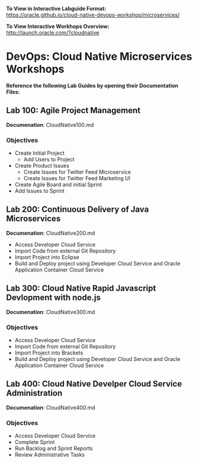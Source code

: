 
**To View in Interactive Labguide Format:**  
https://oracle.github.io/cloud-native-devops-workshop/microservices/

**To View Interactive Workhops Overview:**  
http://launch.oracle.com/?cloudnative


# DevOps: Cloud Native Microservices Workshops

**Reference the following Lab Guides by opening their Documentation Files:**

## Lab 100: Agile Project Management

**Documenation**: CloudNative100.md

### Objectives

- Create Initial Project
    - Add Users to Project
- Create Product Issues
    - Create Issues for Twitter Feed Microservice
    - Create Issues for Twitter Feed Marketing UI
- Create Agile Board and initial Sprint
- Add Issues to Sprint

## Lab 200: Continuous Delivery of Java Microservices

**Documenation**: CloudNative200.md

- Access Developer Cloud Service
- Import Code from external Git Repository
- Import Project into Eclipse
- Build and Deploy project using Developer Cloud Service and Oracle Application Container Cloud Service

## Lab 300: Cloud Native Rapid Javascript Devlopment with node.js

**Documenation**: CloudNative300.md

### Objectives

- Access Developer Cloud Service
- Import Code from external Git Repository
- Import Project into Brackets
- Build and Deploy project using Developer Cloud Service and Oracle Application Container Cloud Service

## Lab 400:  Cloud Native Develper Cloud Service Administration

**Documenation**: CloudNative400.md

### Objectives

- Access Developer Cloud Service
- Complete Sprint
- Run Backlog and Sprint Reports
- Review Administrative Tasks
